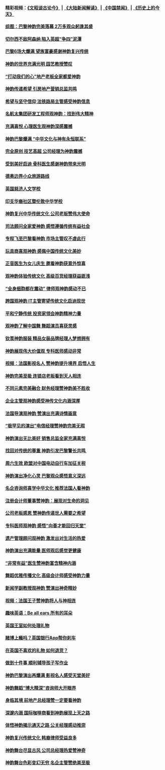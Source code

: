 #### 精彩视频：[《文昭谈古论今》](https://github.com/gfw-breaker/wenzhao/blob/master/README.md?t=01212130) | [《大陆新闻解读》](https://github.com/gfw-breaker/ntdtv-comedy/blob/master/README.md?t=01212130) | [《中国禁闻》](https://github.com/gfw-breaker/ntdtv-news/blob/master/README.md?t=01212130) | [《历史上的今天》](https://github.com/gfw-breaker/today-in-history/blob/master/README.md?t=01212130) 

#### [组图：巴黎神韵完美落幕 2万多观众躬逢其盛](../pages/nsc974/n10991478.md?t=01212130) 

#### [切尔西不敌阿森纳 陷入英超“争四”泥潭](../pages/nsc974/n10990981.md?t=01212130) 

#### [巴黎6场大爆满 望族富豪感谢神韵复兴传统](../pages/nsc974/n10990485.md?t=01212130) 

#### [神韵的世界充满光明  园艺教授赞叹](../pages/nsc974/n10990393.md?t=01212130) 

#### [“打动我们的心”地产老板全家都爱神韵](../pages/nsc974/n10990224.md?t=01212130) 

#### [神韵传递希望 引房地产营销总监共鸣](../pages/nsc974/n10990026.md?t=01212130) 

#### [希望与坚守信仰 法铁路局主管感受神韵信息](../pages/nsc974/n10990061.md?t=01212130) 

#### [名航太集团研发工程师观神韵：找到伟大精神](../pages/nsc974/n10989922.md?t=01212130) 

#### [充满喜悦 心理医生观神韵深感震撼](../pages/nsc974/n10990031.md?t=01212130) 

#### [神韵巴黎爆满 “中华文化与神有永恒联系”](../pages/nsc974/n10989837.md?t=01212130) 

#### [完全原创 技艺高超 公司经理为神韵震撼](../pages/nsc974/n10989954.md?t=01212130) 

#### [受到美好启迪 骨科医生感谢神韵带来光明](../pages/nsc974/n10989946.md?t=01212130) 

#### [德奥边界小众旅游路线](../pages/nsc974/n10989938.md?t=01212130) 

#### [英国慈济人文学校](../pages/nsc974/n10989797.md?t=01212130) 

#### [印支华裔社区暨伦敦中华学校](../pages/nsc974/n10989792.md?t=01212130) 

#### [神韵复兴中华传统文化 公司老板赞伟大使命](../pages/nsc974/n10989243.md?t=01212130) 

#### [司法顾问全家爱神韵 感悟遵循传统有益社会](../pages/nsc974/n10989065.md?t=01212130) 

#### [专程飞至巴黎看神韵 市场主管叹不虚此行](../pages/nsc974/n10989012.md?t=01212130) 

#### [玩具商喜观神韵 感佩中国传统文化美妙](../pages/nsc974/n10988833.md?t=01212130) 

#### [正音医生为女儿庆生 邀看神韵获意外惊喜](../pages/nsc974/n10988789.md?t=01212130) 

#### [观神韵体验传统文化 高级百货经理获益匪浅](../pages/nsc974/n10988712.md?t=01212130) 

#### [“全身细胞都在震动” 律师观神韵感动不已](../pages/nsc974/n10988620.md?t=01212130) 

#### [跨国观神韵 IT主管寄望传统文化启迪现世](../pages/nsc974/n10988586.md?t=01212130) 

#### [平和宁静传统 投资家领会神韵精神力量](../pages/nsc974/n10988579.md?t=01212130) 

#### [观神韵了解中国舞 舞蹈演员喜获灵感](../pages/nsc974/n10988424.md?t=01212130) 

#### [钦羡神韵服装 精品女装品牌经理人梦想拥有](../pages/nsc974/n10988351.md?t=01212130) 

#### [神韵展现伟大价值观 专科医师感动非常](../pages/nsc974/n10988364.md?t=01212130) 

#### [视频：法国影视名人 赞神韵提升境界 启悟人生](../pages/nsc974/n10988310.md?t=01212130) 

#### [神韵完美至极 连锁店老板看到天人相连](../pages/nsc974/n10988295.md?t=01212130) 

#### [不同元素完美融合 财务经理赞神韵美不胜收](../pages/nsc974/n10988276.md?t=01212130) 

#### [企业主管观神韵感受神传文化内涵深厚](../pages/nsc974/n10988231.md?t=01212130) 

#### [法国导演观神韵 赞演出充满诗情画意](../pages/nsc974/n10987958.md?t=01212130) 

#### [“极罕见的演出”电信经理赞神韵完美无瑕](../pages/nsc974/n10988124.md?t=01212130) 

#### [神韵演出无比美好 销售总监全家充满喜悦](../pages/nsc974/n10988115.md?t=01212130) 

#### [找回对传统的尊重 神韵引发巴黎警长共鸣 ](../pages/nsc974/n10987940.md?t=01212130) 

#### [周六生效 欧盟对中国电动自行车加征关税](../pages/nsc974/n10987637.md?t=01212130) 

#### [神韵演出净化心灵 巴黎观众感悟意义深远](../pages/nsc974/n10987067.md?t=01212130) 

#### [名企咨询师喜学中华文化 推荐法国人看神韵](../pages/nsc974/n10987002.md?t=01212130) 

#### [注册会计师董事赞神韵：展现对生命的洞见](../pages/nsc974/n10986927.md?t=01212130) 

#### [公司老板感恩 赞神韵传递世人需要之希望](../pages/nsc974/n10986858.md?t=01212130) 

#### [专科医师观神韵 感悟“向善才能回归天堂”](../pages/nsc974/n10986837.md?t=01212130) 

#### [遗产管理顾问观神韵 激发出对生活的热爱](../pages/nsc974/n10986911.md?t=01212130) 

#### [神韵演出充满能量 医师观后感觉更健康](../pages/nsc974/n10986822.md?t=01212130) 

#### [“非常有益”医生赞神韵富含精神内涵](../pages/nsc974/n10986718.md?t=01212130) 

#### [舞蹈优雅传播文化 高级会计师感受神韵力量](../pages/nsc974/n10986710.md?t=01212130) 

#### [新闻学副教授观神韵 赞演出神奇精妙](../pages/nsc974/n10986613.md?t=01212130) 

#### [视频：法国王子赞神韵将人与神相连](../pages/nsc974/n10986413.md?t=01212130) 

#### [趣味英语：Be all ears 所有的耳朵](../pages/nsc974/n10985161.md?t=01212130) 

#### [英国王室如何处理礼物](../pages/nsc974/n10985131.md?t=01212130) 

#### [赌博上瘾吗？英国银行App帮你刹车](../pages/nsc974/n10985121.md?t=01212130) 

#### [在英国不喜欢的礼物 如何退货？](../pages/nsc974/n10985110.md?t=01212130) 

#### [做到十件事 顺利辅导孩子写作业](../pages/nsc974/n10985075.md?t=01212130) 

#### [神韵巴黎演出再爆满 影视名人感受天堂美好](../pages/nsc974/n10984954.md?t=01212130) 

#### [神韵舞蹈“博大精深”咨询师大开眼界](../pages/nsc974/n10984677.md?t=01212130) 

#### [身临其境 前地产总经理赞一定要看神韵](../pages/nsc974/n10984484.md?t=01212130) 

#### [深邃内涵 国际咖啡商看到神韵展现上天之路](../pages/nsc974/n10984529.md?t=01212130) 

#### [体悟神韵揭示通天之路 公关经理感动推崇](../pages/nsc974/n10984420.md?t=01212130) 

#### [神韵复兴传统文化 韩裔律师受益良多](../pages/nsc974/n10984336.md?t=01212130) 

#### [神韵舞台尽显古风 公司总经理热爱赞神奇](../pages/nsc974/n10984129.md?t=01212130) 

#### [神韵舞台色彩变幻无穷 名企主管赞绝美至极](../pages/nsc974/n10984123.md?t=01212130) 


